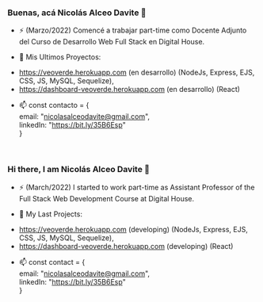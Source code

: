 ### Buenas, acá Nicolás Alceo Davite 👋

- ⚡ (Marzo/2022) Comencé a trabajar part-time como Docente Adjunto del Curso de Desarrollo Web Full Stack en Digital House.

- 🔭 Mis Ultimos Proyectos:
* https://veoverde.herokuapp.com (en desarrollo) (NodeJs, Express, EJS, CSS, JS, MySQL, Sequelize),
* https://dashboard-veoverde.herokuapp.com (en desarrollo) (React)

<!-- - En busqueda de mi primer empleo como programador      -->
       
- 📫 const contacto = {  <br/>
              email: "nicolasalceodavite@gmail.com", <br/>
              linkedIn: "https://bit.ly/35B6Esp" <br/>
     }
     
 <br/>
 
 ### Hi there, I am Nicolás Alceo Davite 👋

- ⚡ (March/2022) I started to work part-time as Assistant Professor of the Full Stack Web Development Course at Digital House.

- 🔭 My Last Projects:
* https://veoverde.herokuapp.com (developing) (NodeJs, Express, EJS, CSS, JS, MySQL, Sequelize),
* https://dashboard-veoverde.herokuapp.com (developing) (React)
       
<!-- - Currently looking for my first job opportunity as a devoloper -->

- 📫 const contact = { <br/>
       email: "nicolasalceodavite@gmail.com", <br/>
       linkedIn: "https://bit.ly/35B6Esp" <br/>
     }



<!--
**NicoADavite/NicoADavite** is a ✨ _special_ ✨ repository because its `README.md` (this file) appears on your GitHub profile.

Here are some ideas to get you started:

- 🔭 I’m currently working on ...
- 🌱 I’m currently learning ...
- 👯 I’m looking to collaborate on ...
- 🤔 I’m looking for help with ...
- 💬 Ask me about ...
- 📫 How to reach me: ...
- 😄 Pronouns: ...
- ⚡ Fun fact: ...
-->
